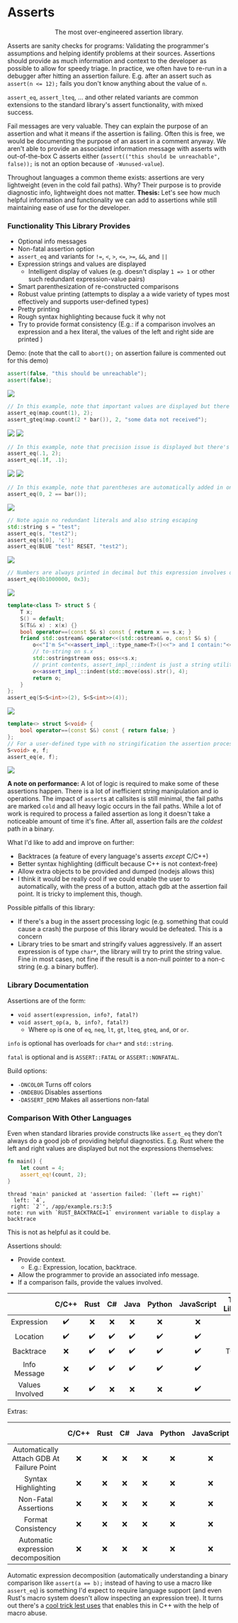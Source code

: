 # Asserts

<p align="center">The most over-engineered assertion library.</p>

Asserts are sanity checks for programs: Validating the programmer's assumptions and helping identify
problems at their sources. Assertions should provide as much information and context to the
developer as possible to allow for speedy triage. In practice, we often have to re-run in a debugger
after hitting an assertion failure. E.g. after an assert such as `assert(n <= 12);` fails you don't
know anything about the value of `n`.

`assert_eq`, `assert_lteq`, ... and other related variants are common extensions to the standard
library's assert functionality, with mixed success.

Fail messages are very valuable. They can explain the purpose of an assertion and what it means if
the assertion is failing. Often this is free, we would be documenting the purpose of an assert in a
comment anyway. We aren't able to provide an associated information message with asserts with
out-of-the-box C asserts either (`assert(("this should be unreachable", false));` is not an option
because of `-Wunused-value`).

Throughout languages a common theme exists: assertions are very lightweight (even in the cold fail
paths). Why? Their purpose is to provide diagnostic info, lightweight does not matter. **Thesis:**
Let's see how much helpful information and functionality we can add to assertions while still
maintaining ease of use for the developer.

### Functionality This Library Provides

- Optional info messages
- Non-fatal assertion option
- `assert_eq` and variants for `!=`, `<`, `>`, `<=`, `>=`, `&&`, and `||`
- Expression strings and values are displayed
  - Intelligent display of values (e.g. doesn't display `1 => 1` or other such redundant
    expression-value pairs)
- Smart parenthesization of re-constructed comparisons
- Robust value printing (attempts to display a a wide variety of types most effectively and supports user-defined types)
- Pretty printing
- Rough syntax highlighting because fuck it why not
- Try to provide format consistency (E.g.: if a comparison involves an expression and a hex literal,
  the values of the left and right side are printed )

Demo: (note that the call to `abort();` on assertion failure is commented out for this demo)
```cpp
assert(false, "this should be unreachable");
assert(false);
```
![](screenshots/a.png)
```cpp
// In this example, note that important values are displayed but there's no redundant "2 => 2"
assert_eq(map.count(1), 2);
assert_gteq(map.count(2 * bar()), 2, "some data not received");
```
![](screenshots/b.png)
![](screenshots/c.png)
```cpp
// In this example, note that precision issue is displayed but there's no redundant "2 => 2"
assert_eq(.1, 2);
assert_eq(.1f, .1);
```
![](screenshots/d.png)
![](screenshots/e.png)
```cpp
// In this example, note that parentheses are automatically added in on the right-side by the assertion processor to make the output correct
assert_eq(0, 2 == bar());
```
![](screenshots/f.png)
```cpp
// Note again no redundant literals and also string escaping
std::string s = "test";
assert_eq(s, "test2");
assert_eq(s[0], 'c');
assert_eq(BLUE "test" RESET, "test2");
```
![](screenshots/g.png)
```cpp
// Numbers are always printed in decimal but this expression involves other representations too: hex and binary. So the hex and binary forms are also displayed.
assert_eq(0b1000000, 0x3);
```
![](screenshots/h.png)
```cpp
template<class T> struct S {
    T x;
    S() = default;
    S(T&& x) : x(x) {}
    bool operator==(const S& s) const { return x == s.x; }
    friend std::ostream& operator<<(std::ostream& o, const S& s) {
        o<<"I'm S<"<<assert_impl_::type_name<T>()<<"> and I contain:"<<std::endl;
        // to-string on s.x
        std::ostringstream oss; oss<<s.x;
        // print contents, assert_impl_::indent is just a string utility to indent all lines in a string
        o<<assert_impl_::indent(std::move(oss).str(), 4);
        return o;
    }
};
assert_eq(S<S<int>>(2), S<S<int>>(4));
```
![](screenshots/i.png)
```cpp
template<> struct S<void> {
    bool operator==(const S&) const { return false; }
};
// For a user-defined type with no stringification the assertion processor will fallback to type info
S<void> e, f;
assert_eq(e, f);
```
![](screenshots/j.png)

**A note on performance:** A lot of logic is required to make some of these assertions happen. There
is a lot of inefficient string manipulation and io operations. The impact of `assert`s at callsites
is still minimal, the fail paths are marked `cold` and all heavy logic occurs in the fail paths.
While a lot of work is required to process a failed assertion as long it doesn't take a noticeable
amount of time it's fine. After all, assertion fails are *the coldest* path in a binary.

What I'd like to add and improve on further:
- Backtraces (a feature of every language's asserts *except* C/C++)
- Better syntax highlighting (difficult because C++ is not context-free)
- Allow extra objects to be provided and dumped (nodejs allows this)
- I think it would be really cool if we could enable the user to automatically, with the press of a
  button, attach gdb at the assertion fail point. It is tricky to implement this, though.

Possible pitfalls of this library:
- If there's a bug in the assert processing logic (e.g. something that could cause a crash) the
  purpose of this library would be defeated. This is a concern
- Library tries to be smart and stringify values aggressively. If an assert expression is of type
  `char*`, the library will try to print the string value. Fine in most cases, not fine if the
  result is a non-null pointer to a non-c string (e.g. a binary buffer).

### Library Documentation

Assertions are of the form:

- `void assert(expression, info?, fatal?)`
- `void assert_op(a, b, info?, fatal?)`
  - Where `op` is one of `eq`, `neq`, `lt`, `gt`, `lteq`, `gteq`, `and`, or `or`.

`info` is optional has overloads for `char*` and `std::string`.

`fatal` is optional and is `ASSERT::FATAL` or `ASSERT::NONFATAL`.

Build options:

- `-DNCOLOR` Turns off colors
- `-DNDEBUG` Disables assertions
- `-DASSERT_DEMO` Makes all assertions non-fatal

### Comparison With Other Languages

Even when standard libraries provide constructs like `assert_eq` they don't always do a good job of
providing helpful diagnostics. E.g. Rust where the left and right values are displayed but not the
expressions themselves:

```rust
fn main() {
    let count = 4;
    assert_eq!(count, 2);
}
```
```
thread 'main' panicked at 'assertion failed: `(left == right)`
  left: `4`,
 right: `2`', /app/example.rs:3:5
note: run with `RUST_BACKTRACE=1` environment variable to display a backtrace
```

This is not as helpful as it could be.

Assertions should:
- Provide context.
  - E.g.: Expression, location, backtrace.
- Allow the programmer to provide an associated info message.
- If a comparison fails, provide the values involved.

|                 | C/C++ | Rust | C# | Java | Python | JavaScript | This Library |
|:--:             |:--:  |:--:  |:--: |:--:  |:--:    |:--:        |:--:|
| Expression      | ✔️   | ❌   | ❌ | ❌  | ❌    | ❌         | ✔️ |
| Location        | ✔️   | ✔️   | ✔️ | ✔️  | ✔️    | ✔️         | ✔️ |
| Backtrace       | ❌   | ✔️   | ✔️ | ✔️  | ✔️    | ✔️         | TODO |
| Info Message    | ❌   | ✔️   | ✔️ | ✔️  | ✔️    | ✔️         | ✔️ |
| Values Involved | ❌   | ✔️   | ❌ | ❌  | ❌    | ✔️         | ✔️ |

Extras:

|                 | C/C++ | Rust | C# | Java | Python | JavaScript | This Library |
|:--:             |:--:  |:--:  |:--: |:--:  |:--:    |:--:        |:--:|
| Automatically Attach GDB At Failure Point | ❌   | ❌   | ❌ | ❌  | ❌    | ❌         | Will investigate further |
| Syntax Highlighting   | ❌   | ❌   | ❌ | ❌  | ❌    | ❌         | ✔️ |
| Non-Fatal Assertions  | ❌   | ❌   | ❌ | ❌  | ❌    | ❌         | ✔️ |
| Format Consistency    | ❌   | ❌   | ❌ | ❌  | ❌    | ❌         | ✔️ |
| Automatic expression decomposition | ❌   | ❌   | ❌ | ❌  | ❌    | ❌         | TODO |

Automatic expression decomposition (automatically understanding a binary comparison like
`assert(a == b);` instead of having to use a macro like `assert_eq`) is something I'd expect to
require language support (and even Rust's macro system doesn't allow inspecting an expression tree).
It turns out there's a [cool trick lest uses][lest trick] that enables this in C++ with the help of
macro abuse.

[lest trick]: https://github.com/martinmoene/lest/blob/master/include/lest/lest.hpp#L829-L853
